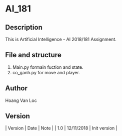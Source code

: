 # AI_181
## Description
This is Artificial Intelligence - AI 2018/181 Assignment.
## File and structure
1. Main.py formain fuction and state.
2. co_ganh.py for move and player.
## Author
Hoang Van Loc
## Version
| Version | Date | Note |
| 1.0 | 12/11/2018 | Init version |
